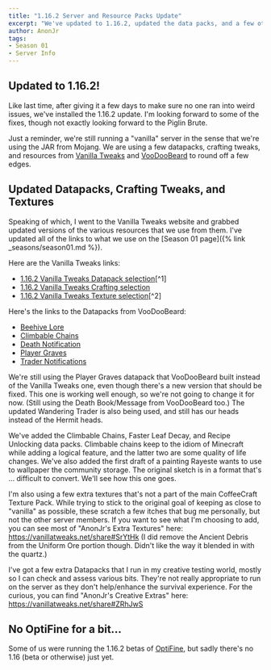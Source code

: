 ```yaml
---
title: "1.16.2 Server and Resource Packs Update"
excerpt: "We've updated to 1.16.2, updated the data packs, and a few other minor bits."
author: AnonJr
tags:
- Season 01
- Server Info
---
```


## Updated to 1.16.2!
Like last time, after giving it a few days to make sure no one ran into weird issues, we've installed the 1.16.2 update. I'm looking forward to some of the fixes, though not exactly looking forward to the Piglin Brute.

Just a reminder, we're still running a "vanilla" server in the sense that we're using the JAR from Mojang. We are using a few datapacks, crafting tweaks, and resources from [Vanilla Tweaks](https://vanillatweaks.net/) and [VooDooBeard](http://mc.voodoobeard.com/) to round off a few edges.


## Updated Datapacks, Crafting Tweaks, and Textures
Speaking of which, I went to the Vanilla Tweaks website and grabbed updated versions of the various resources that we use from them. I've updated all of the links to what we use on the [Season 01 page]({% link _seasons/season01.md %}).

Here are the Vanilla Tweaks links:

 * [1.16.2 Vanilla Tweaks Datapack selection](https://vanillatweaks.net/share#0RjgAk)[^1]
 * [1.16.2 Vanilla Tweaks Crafting selection](https://vanillatweaks.net/share#bFrTnQ)
 * [1.16.2 Vanilla Tweaks Texture selection](https://vanillatweaks.net/share#0jwHZf)[^2]

Here's the links to the Datapacks from VooDooBeard:

 * [Beehive Lore](http://mc.voodoobeard.com/#beehive_lore)
 * [Climbable Chains](http://mc.voodoobeard.com/#climbable_chains)
 * [Death Notification](http://mc.voodoobeard.com/#death_book)
 * [Player Graves](http://mc.voodoobeard.com/#gravestones)
 * [Trader Notifications](http://mc.voodoobeard.com/#trader_notify)

We're still using the Player Graves datapack that VooDooBeard built instead of the Vanilla Tweaks one, even though there's a new version that should be fixed. This one is working well enough, so we're not going to change it for now. (Still using the Death Book/Message from VooDooBeard too.) The updated Wandering Trader is also being used, and still has our heads instead of the Hermit heads.

We've added the Climbable Chains, Faster Leaf Decay, and Recipe Unlocking data packs. Climbable chains keep to the idiom of Minecraft while adding a logical feature, and the latter two are some quality of life changes. We've also added the first draft of a painting Rayeste wants to use to wallpaper the community storage. The original sketch is in a format that's &hellip; difficult to convert. We'll see how this one goes.

I'm also using a few extra textures that's not a part of the main CoffeeCraft Texture Pack. While trying to stick to the original goal of keeping as close to "vanilla" as possible, these scratch a few itches that bug me personally, but not the other server members. If you want to see what I'm choosing to add, you can see most of "AnonJr's Extra Textures" here: https://vanillatweaks.net/share#SrYtHk (I did remove the Ancient Debris from the Uniform Ore portion though. Didn't like the way it blended in with the quartz.)

I've got a few extra Datapacks that I run in my creative testing world, mostly so I can check and assess various bits. They're not really appropriate to run on the server as they don't help/enhance the survival experience. For the curious, you can find "AnonJr's Creative Extras" here: https://vanillatweaks.net/share#ZRhJwS

## No OptiFine for a bit&hellip;
Some of us were running the 1.16.2 betas of [OptiFine](https://optifine.net/home), but sadly there's no 1.16 (beta or otherwise) just yet.
